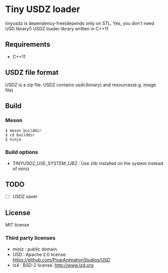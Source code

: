 # Tiny USDZ loader

tinyusdz is dependency-free(depends only on STL. Yes, you don't need USD library!) USDZ loader library written in C++11

## Requirements

* C++11

## USDZ file format

USDZ is a zip file.
USDZ contains usdc(binary) and resources(e.g. image file)

## Build

### Meson

```
$ meson builddir
$ cd builddir
$ ninja
```

### Build options

* TINYUSDZ_USE_SYSTEM_LIBZ : Use zlib installed on the system instead of miniz

## TODO

* [ ] USDZ saver

## License

MIT license

### Third party licenses

* miniz : public domain.
* USD : Apache 2.0 license. https://github.com/PixarAnimationStudios/USD
* lz4 : BSD-2 license. http://www.lz4.org
